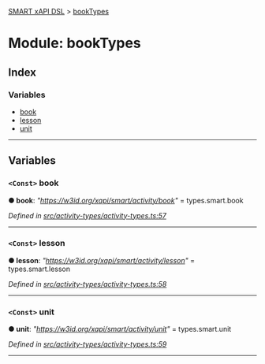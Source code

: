 [SMART xAPI DSL](../README.md) > [bookTypes](../modules/booktypes.md)

# Module: bookTypes

## Index

### Variables

* [book](booktypes.md#book)
* [lesson](booktypes.md#lesson)
* [unit](booktypes.md#unit)

---

## Variables

<a id="book"></a>

### `<Const>` book

**● book**: *"https://w3id.org/xapi/smart/activity/book"* =  types.smart.book

*Defined in [src/activity-types/activity-types.ts:57](https://github.com/Gradiant/smart-xapi-dsl/blob/master/src/activity-types/activity-types.ts#L57)*

___
<a id="lesson"></a>

### `<Const>` lesson

**● lesson**: *"https://w3id.org/xapi/smart/activity/lesson"* =  types.smart.lesson

*Defined in [src/activity-types/activity-types.ts:58](https://github.com/Gradiant/smart-xapi-dsl/blob/master/src/activity-types/activity-types.ts#L58)*

___
<a id="unit"></a>

### `<Const>` unit

**● unit**: *"https://w3id.org/xapi/smart/activity/unit"* =  types.smart.unit

*Defined in [src/activity-types/activity-types.ts:59](https://github.com/Gradiant/smart-xapi-dsl/blob/master/src/activity-types/activity-types.ts#L59)*

___

